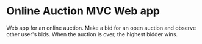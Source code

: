 ﻿# Online Auction MVC Web app

Web app for an online auction. 
Make a bid for an open auction and observe other user's bids.
When the auction is over, the highest bidder wins.